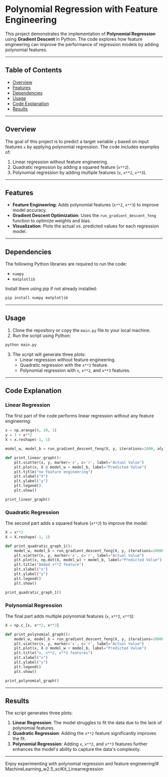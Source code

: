 # Polynomial Regression with Feature Engineering

This project demonstrates the implementation of **Polynomial Regression** using **Gradient Descent** in Python. The code explores how feature engineering can improve the performance of regression models by adding polynomial features.

---

## Table of Contents

- [Overview](#overview)
- [Features](#features)
- [Dependencies](#dependencies)
- [Usage](#usage)
- [Code Explanation](#code-explanation)
- [Results](#results)

---

## Overview

The goal of this project is to predict a target variable `y` based on input features `x` by applying polynomial regression. The code includes examples of:
1. Linear regression without feature engineering.
2. Quadratic regression by adding a squared feature (`x**2`).
3. Polynomial regression by adding multiple features (`x`, `x**2`, `x**3`).

---

## Features

- **Feature Engineering**: Adds polynomial features (`x**2`, `x**3`) to improve model accuracy.
- **Gradient Descent Optimization**: Uses the `run_gradient_descent_feng` function to optimize weights and bias.
- **Visualization**: Plots the actual vs. predicted values for each regression model.

---

## Dependencies

The following Python libraries are required to run the code:

- `numpy`
- `matplotlib`

Install them using pip if not already installed:

```bash
pip install numpy matplotlib
```

---

## Usage

1. Clone the repository or copy the `main.py` file to your local machine.
2. Run the script using Python:

```bash
python main.py
```

3. The script will generate three plots:
   - Linear regression without feature engineering.
   - Quadratic regression with the `x**2` feature.
   - Polynomial regression with `x`, `x**2`, and `x**3` features.

---

## Code Explanation

### Linear Regression

The first part of the code performs linear regression without any feature engineering:

```python
x = np.arange(0, 20, 1)
y = 1 + x**2
X = x.reshape(-1, 1)

model_w, model_b = run_gradient_descent_feng(X, y, iterations=1000, alpha=1e-2)

def print_linear_graph():
    plt.scatter(x, y, marker='x', c='r', label="Actual Value")
    plt.plot(x, X @ model_w + model_b, label="Predicted Value")
    plt.title("no feature engineering")
    plt.xlabel("X")
    plt.ylabel("y")
    plt.legend()
    plt.show()

print_linear_graph()
```

### Quadratic Regression

The second part adds a squared feature (`x**2`) to improve the model:

```python
X = x**2
X = X.reshape(-1, 1)

def print_quadratic_graph_1():
    model_w, model_b = run_gradient_descent_feng(X, y, iterations=10000, alpha=1e-5)
    plt.scatter(x, y, marker='x', c='r', label="Actual Value")
    plt.plot(x, np.dot(X, model_w) + model_b, label="Predicted Value")
    plt.title("Added x**2 feature")
    plt.xlabel("x")
    plt.ylabel("y")
    plt.legend()
    plt.show()

print_quadratic_graph_1()
```

### Polynomial Regression

The final part adds multiple polynomial features (`x`, `x**2`, `x**3`):

```python
X = np.c_[x, x**2, x**3]

def print_polynomial_graph():
    model_w, model_b = run_gradient_descent_feng(X, y, iterations=10000, alpha=1e-7)
    plt.scatter(x, y, marker='x', c='r', label="Actual Value")
    plt.plot(x, X @ model_w + model_b, label="Predicted Value")
    plt.title("x, x**2, x**3 features")
    plt.xlabel("x")
    plt.ylabel("y")
    plt.legend()
    plt.show()

print_polynomial_graph()
```

---

## Results

The script generates three plots:
1. **Linear Regression**: The model struggles to fit the data due to the lack of polynomial features.
2. **Quadratic Regression**: Adding the `x**2` feature significantly improves the fit.
3. **Polynomial Regression**: Adding `x`, `x**2`, and `x**3` features further enhances the model's ability to capture the data's complexity.

---

Enjoy experimenting with polynomial regression and feature engineering!# MachineLearning_w2.5_sciKit_Linearregression
